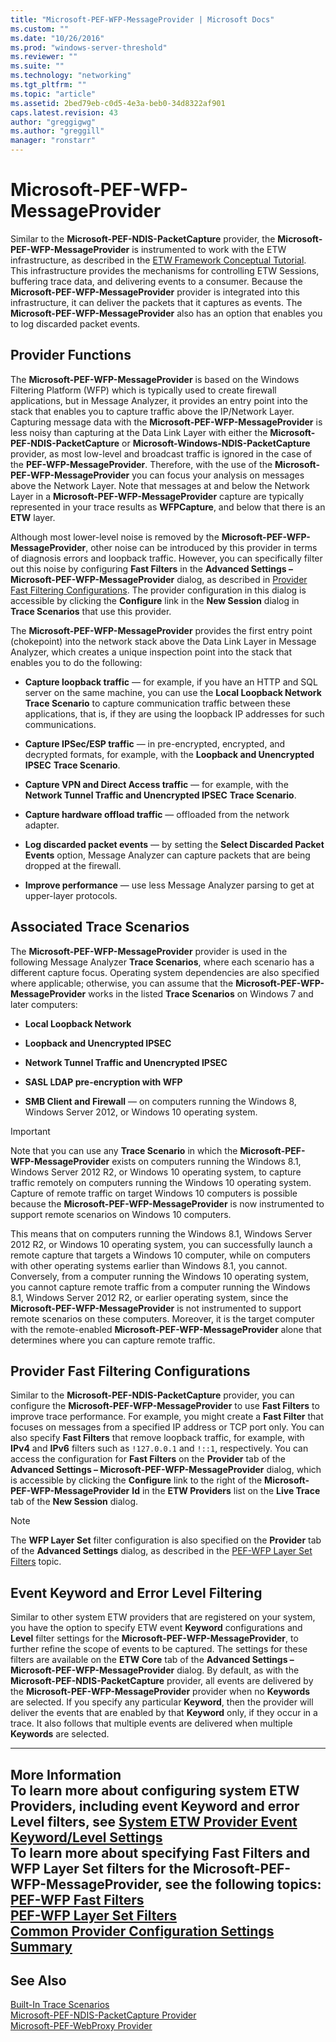 ```yaml
---
title: "Microsoft-PEF-WFP-MessageProvider | Microsoft Docs"
ms.custom: ""
ms.date: "10/26/2016"
ms.prod: "windows-server-threshold"
ms.reviewer: ""
ms.suite: ""
ms.technology: "networking"
ms.tgt_pltfrm: ""
ms.topic: "article"
ms.assetid: 2bed79eb-c0d5-4e3a-beb0-34d8322af901
caps.latest.revision: 43
author: "greggigwg"
ms.author: "greggill"
manager: "ronstarr"
---
```

# Microsoft-PEF-WFP-MessageProvider
Similar to the **Microsoft-PEF-NDIS-PacketCapture** provider, the **Microsoft-PEF-WFP-MessageProvider** is instrumented to work with the ETW infrastructure, as described in the [ETW Framework Conceptual Tutorial](etw-framework-conceptual-tutorial.md). This infrastructure provides the mechanisms for controlling ETW Sessions, buffering trace data, and delivering events to a consumer. Because the **Microsoft-PEF-WFP-MessageProvider** provider is integrated into this infrastructure, it can deliver the packets that it captures as events. The **Microsoft-PEF-WFP-MessageProvider** also has an option that enables you to log discarded packet events.  
  
## Provider Functions  
 The **Microsoft-PEF-WFP-MessageProvider** is based on the Windows Filtering Platform (WFP) which is typically used to create firewall applications, but in Message Analyzer, it provides an entry point into the stack that enables you to capture traffic above the IP/Network Layer. Capturing message data with the **Microsoft-PEF-WFP-MessageProvider** is less noisy than capturing at the Data Link Layer with either the **Microsoft-PEF-NDIS-PacketCapture** or **Microsoft-Windows-NDIS-PacketCapture** provider, as most low-level and broadcast traffic is ignored in the case of the **PEF-WFP-MessageProvider**. Therefore, with the use of the **Microsoft-PEF-WFP-MessageProvider** you can focus your analysis on messages above the Network Layer. Note that messages at and below the Network Layer in a **Microsoft-PEF-WFP-MessageProvider** capture are typically represented in your trace results as **WFPCapture**, and below that there is an **ETW** layer.  
  
 Although most lower-level noise is removed by the **Microsoft-PEF-WFP-MessageProvider**, other noise can be introduced by this provider in terms of diagnosis errors and loopback traffic. However, you can specifically filter out this noise by configuring **Fast Filters** in the **Advanced Settings – Microsoft-PEF-WFP-MessageProvider** dialog, as described in [Provider Fast Filtering Configurations](microsoft-pef-wfp-messageprovider.md#BKMK_ProviderFastFiltering). The provider configuration in this dialog is accessible by clicking the **Configure** link in the **New Session** dialog in **Trace Scenarios** that use this provider.  
  
 The **Microsoft-PEF-WFP-MessageProvider** provides the first entry point (chokepoint) into the network stack above the Data Link Layer in Message Analyzer, which creates a unique inspection point into the stack that enables you to do the following:  
  
-   **Capture loopback traffic** — for example, if you have an HTTP and SQL server on the same machine, you can use the **Local Loopback Network**  **Trace Scenario** to capture communication traffic between these applications, that is, if they are using the loopback IP addresses for such communications.  
  
-   **Capture IPSec/ESP traffic** — in pre-encrypted, encrypted, and decrypted formats, for example, with the **Loopback and Unencrypted IPSEC** **Trace Scenario**.  
  
-   **Capture VPN and Direct Access traffic** — for example, with the **Network Tunnel Traffic and Unencrypted IPSEC** **Trace Scenario**.  
  
-   **Capture hardware offload traffic** — offloaded from the network adapter.  
  
-   **Log discarded packet events** — by setting the **Select Discarded Packet Events** option, Message Analyzer can capture packets that are being dropped at the firewall.  
  
-   **Improve performance** — use less Message Analyzer parsing to get at upper-layer protocols.  
  
## Associated Trace Scenarios  
 The **Microsoft-PEF-WFP-MessageProvider** provider is used in the following Message Analyzer **Trace Scenarios**, where each scenario has a different capture focus. Operating system dependencies are also specified where applicable; otherwise, you can assume that the **Microsoft-PEF-WFP-MessageProvider** works in the listed **Trace Scenarios** on Windows 7 and later computers:  
  
-   **Local Loopback Network**  
  
-   **Loopback and Unencrypted IPSEC**  
  
-   **Network Tunnel Traffic and Unencrypted IPSEC**  
  
-   **SASL LDAP pre-encryption with WFP**  
  
-   **SMB Client and Firewall** — on computers running the Windows 8, Windows Server 2012, or Windows 10 operating system.  
  
> [!IMPORTANT]
>  Note that you can use any **Trace Scenario** in which the **Microsoft-PEF-WFP-MessageProvider** exists on computers running the Windows 8.1, Windows Server 2012 R2, or Windows 10 operating system, to capture traffic remotely on computers running the Windows 10 operating system. Capture of remote traffic on target Windows 10 computers is possible because the **Microsoft-PEF-WFP-MessageProvider** is now instrumented to support remote scenarios on Windows 10 computers.  
>   
>  This means that on computers running the Windows 8.1, Windows Server 2012 R2, or Windows 10 operating system, you can successfully launch a remote capture that targets a Windows 10 computer, while on computers with other operating systems earlier than Windows 8.1, you cannot. Conversely, from a computer running the Windows 10 operating system, you cannot capture remote traffic from a computer running the Windows 8.1, Windows Server 2012 R2, or earlier operating system, since the **Microsoft-PEF-WFP-MessageProvider** is not instrumented to support remote scenarios on these computers. Moreover, it is the target computer with the remote-enabled **Microsoft-PEF-WFP-MessageProvider** alone that determines where you can capture remote traffic.  
  
<a name="BKMK_ProviderFastFiltering"></a>   
## Provider Fast Filtering Configurations  
 Similar to the **Microsoft-PEF-NDIS-PacketCapture** provider, you can configure the **Microsoft-PEF-WFP-MessageProvider** to use **Fast Filters** to improve trace performance. For example, you might create a **Fast Filter** that focuses on messages from a specified IP address or TCP port only. You can also specify **Fast Filters** that remove loopback traffic, for example, with **IPv4** and **IPv6** filters such as `!127.0.0.1` and `!::1`, respectively. You can access the configuration for **Fast Filters** on the **Provider** tab of the **Advanced Settings – Microsoft-PEF-WFP-MessageProvider** dialog, which is accessible by clicking the **Configure** link to the right of the **Microsoft-PEF-WFP-MessageProvider**  **Id** in the **ETW Providers** list on the **Live Trace** tab of the **New Session** dialog.  
  
> [!NOTE]
>  The **WFP Layer Set** filter configuration is also specified on the **Provider** tab of the **Advanced Settings** dialog, as described in the [PEF-WFP Layer Set Filters](pef-wfp-layer-set-filters.md) topic.  
  
## Event Keyword and Error Level Filtering  
 Similar to other system ETW providers that are registered on your system, you have the option to specify ETW event **Keyword** configurations and **Level** filter settings for the **Microsoft-PEF-WFP-MessageProvider**, to further refine the scope of events to be captured. The settings for these filters are available on the **ETW Core** tab of the **Advanced Settings – Microsoft-PEF-WFP-MessageProvider** dialog. By default, as with the **Microsoft-PEF-NDIS-PacketCapture** provider, all events are delivered by the **Microsoft-PEF-WFP-MessageProvider** provider when no **Keywords** are selected. If you specify any particular **Keyword**, then the provider will deliver the events that are enabled by that **Keyword** only, if they occur in a trace. It also follows that multiple events are delivered when multiple **Keywords** are selected.  
  
---  
  
 **More Information**   
 **To learn more** about configuring system ETW Providers, including event **Keyword** and error **Level** filters, see [System ETW Provider Event Keyword/Level Settings](system-etw-provider-event-keyword-level-settings.md)  
**To learn more** about specifying **Fast Filters** and **WFP Layer Set** filters for the **Microsoft-PEF-WFP-MessageProvider**, see the following topics:   
[PEF-WFP Fast Filters](pef-wfp-fast-filters.md)  
[PEF-WFP Layer Set Filters](pef-wfp-layer-set-filters.md)  
[Common Provider Configuration Settings  Summary](common-provider-configuration-settings-summary.md)  
---  
  
## See Also  
 [Built-In Trace Scenarios](built-in-trace-scenarios.md)   
 [Microsoft-PEF-NDIS-PacketCapture Provider](microsoft-pef-ndis-packetcapture-provider.md)   
 [Microsoft-PEF-WebProxy Provider](microsoft-pef-webproxy-provider.md)